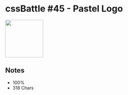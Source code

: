 # cssBattle #45 - Pastel Logo

<img src="https://cssbattle.dev/targets/45@2x.png" width="120">

## Notes

- 100%
- 318 Chars
